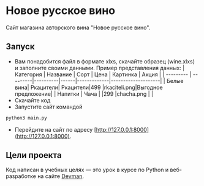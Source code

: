 # Новое русское вино

Сайт магазина авторского вина "Новое русское вино".

## Запуск
- Вам понадобится файл в формате xlxs, скачайте образец (wine.xlxs) и заполните своими данными.
  Пример представления данных:
  |Категория  | Название | Сорт     | Цена | Картинка    | Акция              |
  | --------- | ---------|----------|------|-------------|--------------------|
  | Белые вина| Ркацители| Ркацители|499   |rkaciteli.png|Выгодное предложение|
  | Напитки   | Чача     |          |299   |chacha.png   |                    |
- Скачайте код
- Запустите сайт командой
```python
python3 main.py
```
- Перейдите на сайт по адресу [http://127.0.0.1:8000](http://127.0.0.1:8000).

## Цели проекта

Код написан в учебных целях — это урок в курсе по Python и веб-разработке на сайте [Devman](https://dvmn.org).
